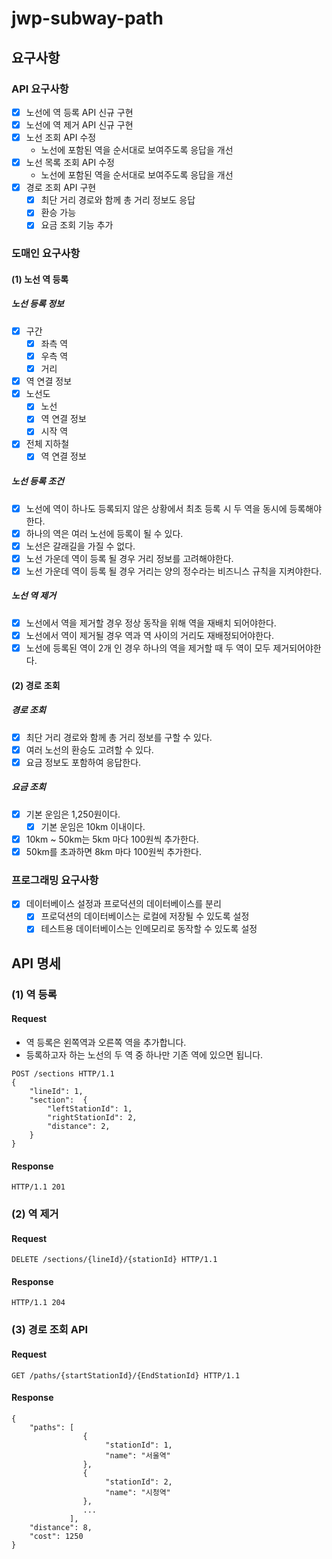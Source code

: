 # jwp-subway-path

## 요구사항

### API 요구사항

- [x] 노선에 역 등록 API 신규 구현
- [x] 노선에 역 제거 API 신규 구현
- [x] 노선 조회 API 수정
    - 노선에 포함된 역을 순서대로 보여주도록 응답을 개선
- [x] 노선 목록 조회 API 수정
    - 노선에 포함된 역을 순서대로 보여주도록 응답을 개선
- [x] 경로 조회 API 구현
    - [x] 최단 거리 경로와 함께 총 거리 정보도 응답
    - [x] 환승 가능
    - [x] 요금 조회 기능 추가

### 도매인 요구사항

#### (1) 노선 역 등록

##### 노선 등록 정보

- [x] 구간
    - [x] 좌측 역
    - [x] 우측 역
    - [x] 거리
- [x] 역 연결 정보
- [x] 노선도
    - [x] 노선
    - [x] 역 연결 정보
    - [x] 시작 역
- [x] 전체 지하철
    - [x] 역 연결 정보

##### 노선 등록 조건

- [x] 노선에 역이 하나도 등록되지 않은 상황에서 최초 등록 시 두 역을 동시에 등록해야한다.
- [x] 하나의 역은 여러 노선에 등록이 될 수 있다.
- [x] 노선은 갈래길을 가질 수 없다.
- [x] 노선 가운데 역이 등록 될 경우 거리 정보를 고려해야한다.
- [x] 노선 가운데 역이 등록 될 경우 거리는 양의 정수라는 비즈니스 규칙을 지켜야한다.

##### 노선 역 제거

- [x] 노선에서 역을 제거할 경우 정상 동작을 위해 역을 재배치 되어야한다.
- [x] 노선에서 역이 제거될 경우 역과 역 사이의 거리도 재배정되어야한다.
- [x] 노선에 등록된 역이 2개 인 경우 하나의 역을 제거할 때 두 역이 모두 제거되어야한다.

#### (2) 경로 조회

##### 경로 조회
- [x] 최단 거리 경로와 함께 총 거리 정보를 구할 수 있다.
- [x] 여러 노선의 환승도 고려할 수 있다.
- [x] 요금 정보도 포함하여 응답한다.

##### 요금 조회
- [x] 기본 운임은 1,250원이다.
    - [x] 기본 운임은 10km 이내이다.
- [x] 10km ~ 50km는 5km 마다 100원씩 추가한다.
- [x] 50km를 초과하면 8km 마다 100원씩 추가한다.

### 프로그래밍 요구사항
- [x] 데이터베이스 설정과 프로덕션의 데이터베이스를 분리
    - [x] 프로덕션의 데이터베이스는 로컬에 저장될 수 있도록 설정
    - [x] 테스트용 데이터베이스는 인메모리로 동작할 수 있도록 설정

## API 명세

### (1) 역 등록

#### Request

- 역 등록은 왼쪽역과 오른쪽 역을 추가합니다.
- 등록하고자 하는 노선의 두 역 중 하나만 기존 역에 있으면 됩니다.

```http request
POST /sections HTTP/1.1
{
    "lineId": 1,
    "section":  {
        "leftStationId": 1,
        "rightStationId": 2,
        "distance": 2,
    }
}
```

#### Response

```http request
HTTP/1.1 201
```

### (2) 역 제거

#### Request

```http request
DELETE /sections/{lineId}/{stationId} HTTP/1.1
```

#### Response

```http request
HTTP/1.1 204
```

### (3) 경로 조회 API
#### Request
```http request
GET /paths/{startStationId}/{EndStationId} HTTP/1.1
```

#### Response

```http request
{
    "paths": [
                {
                     "stationId": 1,
                     "name": "서울역"
                },
                {
                     "stationId": 2,
                     "name": "시청역"
                },
                ...
             ],
    "distance": 8,
    "cost": 1250
}
```
